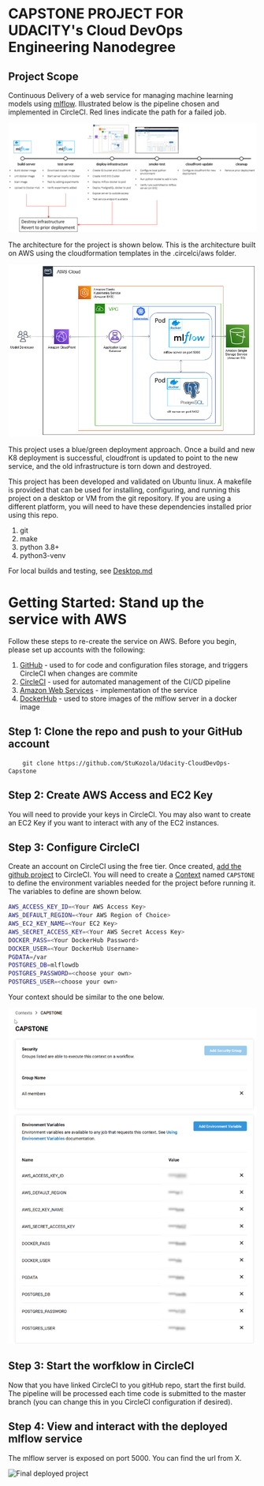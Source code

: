 # CAPSTONE PROJECT FOR UDACITY's Cloud DevOps Engineering Nanodegree

## Project Scope

Continuous Delivery of a web service for managing machine learning models using [mlflow](https://mlflow.org).  Illustrated below is the pipeline chosen and implemented in CircleCI.  Red lines indicate the path for a failed job.

![Continuous Delivery Pipeline](images/pipeline.png)

The architecture for the project is shown below.  This is the architecture built on AWS using the cloudformation templates in the .circelci/aws folder.

![Architecture of Solution](images/architecture.png)

This project uses a blue/green deployment approach.  Once a build and new K8 deployment is successful, cloudfront is updated to point to the new service, and the old infrastructure is torn down and destroyed.

This project has been developed and validated on Ubuntu linux.  A makefile is provided that can be used for installing, configuring, and running this project on a desktop or VM from the git repository.  If you are using a different platform, you will need to have these dependencies installed prior using this repo.

1. git
2. make
3. python 3.8+
4. python3-venv

For local builds and testing, see [Desktop.md](Desktop.md)

# Getting Started: Stand up the service with AWS

Follow these steps to re-create the service on AWS.  Before you begin, please set up accounts with the following:

1. [GitHub](https://github.com/) - used to for code and configuration files storage, and triggers CircleCI when changes are commite
2. [CircleCI](https://circleci.com/signup/?source-button=free) - used for automated management of the CI/CD pipeline
3. [Amazon Web Services](https://console.aws.amazon.com/console/home?nc2=h_ct&src=header-signin) - implementation of the service
4. [DockerHub](https://hub.docker.com/) - used to store images of the mlflow server in a docker image

## Step 1: Clone the repo and push to your GitHub account

```
    git clone https://github.com/StuKozola/Udacity-CloudDevOps-Capstone
```

## Step 2: Create AWS Access and EC2 Key
You will need to provide your keys in CircleCI.  You may also want to create an EC2 Key if you want to interact with any of the EC2 instances.

## Step 3: Configure CircleCI

Create an account on CircleCI using the free tier.  Once created, [add the github project](https://circleci.com/docs/2.0/getting-started/#setting-up-circleci) to CircleCI.  You will need to create a  [Context](https://circleci.com/docs/2.0/contexts/) named `CAPSTONE` to define the environment variables needed for the project before running it.  The variables to define are shown below.

```bash
AWS_ACCESS_KEY_ID=<Your AWS Access Key>
AWS_DEFAULT_REGION=<Your AWS Region of Choice>
AWS_EC2_KEY_NAME=<Your EC2 Key>
AWS_SECRET_ACCESS_KEY=<Your AWS Secret Access Key>
DOCKER_PASS=<Your DockerHub Password>
DOCKER_USER=<Your DockerHub Username>
PGDATA=/var
POSTGRES_DB=mlflowdb
POSTGRES_PASSWORD=<choose your own>
POSTGRES_USER=<choose your own>
```

Your context should be similar to the one below.

![Example CAPSTONE Context](images/context.png)

## Step 3: Start the worfklow in CircleCI

Now that you have linked CircleCI to you gitHub repo, start the first build.  The pipeline will be processed each time code is submitted to the master branch (you can change this in you CircleCI configuration if desired).

## Step 4: View and interact with the deployed mlflow service
The mlflow server is exposed on port 5000.  You can find the url from X.

![Final deployed project](images/final.png)